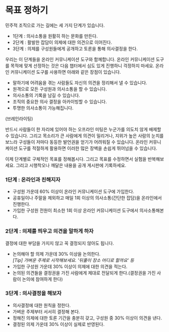 # 목표 정하기

민주적 조직으로 가는 길에는 세 가지 단계가 있습니다. 

* 1단계 : 의사소통을 원활히 하는 문화를 만든다.
* 2단계 : 활발한 잡담이 의제에 대한 의견으로 이어진다.
* 3단계 : 의제를 구성원들에게 공개하고 토론을 통해 의사결정을 한다.

우리는 이 단계들을 온라인 커뮤니케이션 도구와 함께합니다. 온라인 커뮤니케이션 도구를 목적에 맞게 선정하는 것은 다음 챕터에서 심도 있게 진행하니 걱정하지 마세요. 온라인 커뮤니케이션 도구를 사용하면 아래와 같은 장점이 있습니다.

* 말하기에 어려움을 겪는 사람들도 자신의 의견을 정리해서 낼 수 있습니다.
* 원격으로 모든 구성원과 의사소통을 할 수 있습니다.
* 의사소통의 기록을 남길 수 있습니다.
* 조직의 중요한 의사 결정을 아카이빙할 수 있습니다.
* 투명한 의사소통이 가능해집니다. 

(브레인라이팅) 

반드시 사람들이 한 자리에 있어야 하는 오프라인 미팅은 누군가를 의도치 않게 배제할 수 있습니다. 그리고 목소리가 큰 사람에게 의견이 밀리거나, 지위가 높은 사람의 눈치를 보느라 구성들이 저마다 동등한 발언권을 얻기가 어려워질 수 있습니다. 온라인 커뮤니케이션 도구를 적절하게 활용하면 이러한 많은 장벽을 손쉽게 뛰어넘을 수 있습니다. 

이제 단계별로 구체적인 목표를 정해봅시다. 그리고 목표를 수정하면서 실험을 반복해보세요. 그리고 시행착오나 깨달은 내용을 공개 게시판에 기록하세요.


### 1단계 : 온라인과 친해지자

* 구성원 가운데 60% 이상이 온라인 커뮤니케이션 도구에 가입한다.
* 공휴일이나 주말을 제외하고 매일 1회 이상의 의사소통(간단한 잡담)을 온라인에서 진행한다. 
* 가입한 구성원 전원이 최소한 1회 이상 온라인 커뮤니케이션 도구에서 의사소통해본다. 



### 2단계 : 의제를 띄우고 의견을 말하게 하자
결정에 대한 부담을 가지지 않고 꼭 결정되지 않아도 됩니다.

* 논의해야 할 의제 가운데 30% 이상을 논의한다.<br/>
*[Tip] 가벼운 주제로 시작해보세요. '뒤풀이 장소 어디로 할까요' 등*
* 가입한 구성원 가운데 30% 이상이 의제에 대한 의견을 적는다. 
* 논의된 의견들을 결정권을 가진 사람에게 제대로 전달되게 한다.(결정권을 가진 사람이 논의에 참여하게 한다)


### 3단계 : 의사결정을 해보자

* 의사결정에 대한 원칙을 정한다.
* 가벼운 주제부터 서서히 결정해 본다. 
* 정해진 의제에 대한 토론 기간을 충분히 갖고, 구성원 중 30% 이상이 의견을 낸다. 
* 결정된 의제 가운데 30% 이상이 실제로 반영된다.